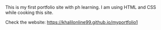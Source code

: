 This is my first portfolio site with ph learning. I am using HTML and CSS while cooking this site.

Check the website: https://khalilonline99.github.io/myportfolio1
